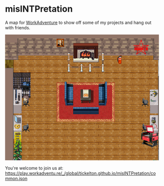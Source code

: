 # misINTPretation


A map for [WorkAdventure](https://workadventu.re) to show off some of my projects and hang out with friends.

![misINTPretation_screenshot.png](https://github.com/tickelton/misINTPretation/raw/main/misINTPretation_screenshot.png)

You're welcome to join us at:  
https://play.workadventu.re/_/global/tickelton.github.io/misINTPretation/common.json



